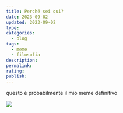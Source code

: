 ```yaml
---
title: Perché sei qui?
date: 2023-09-02
updated: 2023-09-02
type: 
categories:
  - blog
tags:
  - meme
  - filosofia
description: 
permalink: 
rating: 
publish: 
---
```

questo è probabilmente il mio meme definitivo

![](../../../assets/img/meme/why-are-you-here.jpg)
